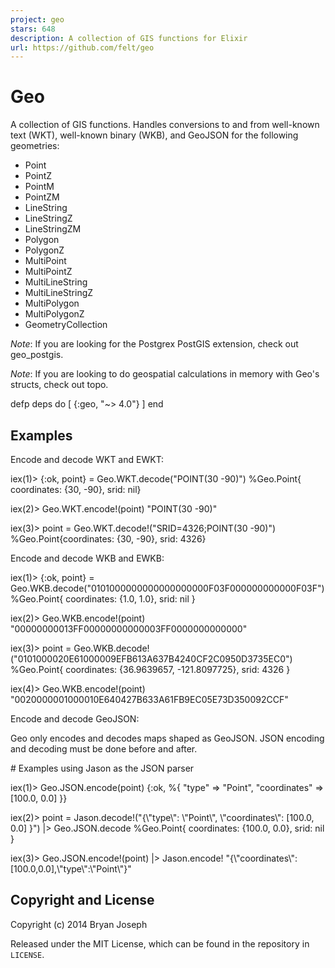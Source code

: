 ```yaml
---
project: geo
stars: 648
description: A collection of GIS functions for Elixir
url: https://github.com/felt/geo
---
```


Geo
===

A collection of GIS functions. Handles conversions to and from well-known text (WKT), well-known binary (WKB), and GeoJSON for the following geometries:

-   Point
-   PointZ
-   PointM
-   PointZM
-   LineString
-   LineStringZ
-   LineStringZM
-   Polygon
-   PolygonZ
-   MultiPoint
-   MultiPointZ
-   MultiLineString
-   MultiLineStringZ
-   MultiPolygon
-   MultiPolygonZ
-   GeometryCollection

_Note_: If you are looking for the Postgrex PostGIS extension, check out geo\_postgis.

_Note_: If you are looking to do geospatial calculations in memory with Geo's structs, check out topo.

defp deps do
  \[
    {:geo, "~> 4.0"}
  \]
end

Examples
--------

Encode and decode WKT and EWKT:

iex(1)\> {:ok, point} \= Geo.WKT.decode("POINT(30 -90)")
%Geo.Point{ coordinates: {30, \-90}, srid: nil}

iex(2)\> Geo.WKT.encode!(point)
"POINT(30 -90)"

iex(3)\> point \= Geo.WKT.decode!("SRID=4326;POINT(30 -90)")
%Geo.Point{coordinates: {30, \-90}, srid: 4326}

Encode and decode WKB and EWKB:

iex(1)\> {:ok, point} \= Geo.WKB.decode("0101000000000000000000F03F000000000000F03F")
%Geo.Point{ coordinates: {1.0, 1.0}, srid: nil }

iex(2)\> Geo.WKB.encode!(point)
"00000000013FF00000000000003FF0000000000000"

iex(3)\> point \= Geo.WKB.decode!("0101000020E61000009EFB613A637B4240CF2C0950D3735EC0")
%Geo.Point{ coordinates: {36.9639657, \-121.8097725}, srid: 4326 }

iex(4)\> Geo.WKB.encode!(point)
"0020000001000010E640427B633A61FB9EC05E73D350092CCF"

Encode and decode GeoJSON:

Geo only encodes and decodes maps shaped as GeoJSON. JSON encoding and decoding must be done before and after.

\# Examples using Jason as the JSON parser

iex(1)\> Geo.JSON.encode(point)
{:ok, %{ "type" \=> "Point", "coordinates" \=> \[100.0, 0.0\] }}

iex(2)\> point \= Jason.decode!("{\\"type\\": \\"Point\\", \\"coordinates\\": \[100.0, 0.0\] }") |> Geo.JSON.decode
%Geo.Point{ coordinates: {100.0, 0.0}, srid: nil }

iex(3)\> Geo.JSON.encode!(point) |> Jason.encode!
"{\\"coordinates\\":\[100.0,0.0\],\\"type\\":\\"Point\\"}"

Copyright and License
---------------------

Copyright (c) 2014 Bryan Joseph

Released under the MIT License, which can be found in the repository in `LICENSE`.
